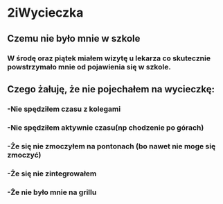 # 2iWycieczka

## **Czemu nie było mnie w szkole**
### W środę oraz piątek miałem wizytę u lekarza co skutecznie powstrzymało mnie od pojawienia się w szkole.


## **Czego żałuję, że nie pojechałem na wycieczkę:**

### -Nie spędziłem czasu z kolegami
### -Nie spędziłem aktywnie czasu(np chodzenie po górach)
### -Że się nie zmoczyłem na pontonach (bo nawet nie moge się zmoczyć)
### -Że  się nie zintegrowałem
### -Że nie było mnie na grillu
